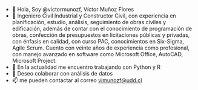 - 👋 Hola, Soy @victormunozf, Víctor Muñoz Flores
- 👀 Ingeniero Civil Industrial y Constructor Civil, con experiencia en planificación, estudio, análisis, seguimiento de obras civiles y edificación, además de contar con el conocimiento de programación de obras, confección de presupuestos en licitaciones públicas y privadas, con énfasis en calidad, con curso PAC, conocimientos en Six-Sigma, Agile Scrum. Cuento con veinte años de experiencia como profesional, con manejo avanzado en software como Microsoft Office, AutoCAD, Microsoft Project.
- 🌱 En la actualidad me encuentro trabajando con Python y R
- 💞️ Deseo colaborar con análisis de datos
- 📫 me pueden contactar al correo vimunozf@udd.cl

<!---
victormunozf/victormunozf is a ✨ special ✨ repository because its `README.md` (this file) appears on your GitHub profile.
You can click the Preview link to take a look at your changes.
--->
